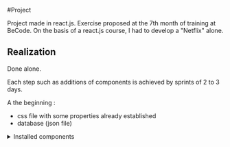 #Project

Project made in react.js. Exercise proposed at the 7th month of training at BeCode.
On the basis of a react.js course, I had to develop a "Netflix" alone.


## Realization

Done alone.

Each step such as additions of components is achieved by sprints of 2 to 3 days.

A the beginning :
- css file with some properties already established
- database (json file)

<details> 
  <summary>Installed components</summary>
npm install --save react-router-dom
</details>

